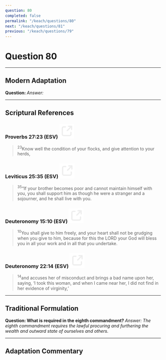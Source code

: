 ```yaml
---
question: 80
completed: false
permalink: "/keach/questions/80"
next: "/keach/questions/81"
previous: "/keach/questions/79"
---
```

# Question 80
---
## Modern Adaptation
<strong>
    Question:
</strong>

<em>
    Answer:
</em>

---
## Scriptural References
### Proverbs 27:23 (ESV) <a href="https://biblegateway.com/passage/?search=Proverbs+27%3A23&version=ESV"><img src="/assets/svg/link.svg"/></a>
> <sup>23</sup>Know well the condition of your flocks, and give attention to your herds,

### Leviticus 25:35 (ESV) <a href="https://biblegateway.com/passage/?search=Leviticus+25%3A35&version=ESV"><img src="/assets/svg/link.svg"/></a>
> <sup>35</sup>“If your brother becomes poor and cannot maintain himself with you, you shall support him as though he were a stranger and a sojourner, and he shall live with you.

### Deuteronomy 15:10 (ESV) <a href="https://biblegateway.com/passage/?search=Deuteronomy+15%3A10&version=ESV"><img src="/assets/svg/link.svg"/></a>
> <sup>10</sup>You shall give to him freely, and your heart shall not be grudging when you give to him, because for this the LORD your God will bless you in all your work and in all that you undertake.

### Deuteronomy 22:14 (ESV) <a href="https://biblegateway.com/passage/?search=Deuteronomy+22%3A14&version=ESV"><img src="/assets/svg/link.svg"/></a>
> <sup>14</sup>and accuses her of misconduct and brings a bad name upon her, saying, ‘I took this woman, and when I came near her, I did not find in her evidence of virginity,’

---
## Traditional Formulation
<strong>
    Question: What is required in the eighth commandment?
</strong>

<em>
    Answer: The eighth commandment requires the lawful procuring and furthering the wealth and outward state of ourselves and others.
</em>

---
## Adaptation Commentary
